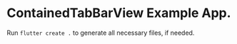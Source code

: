# ContainedTabBarView Example App.

Run `flutter create .` to generate all necessary files, if needed.